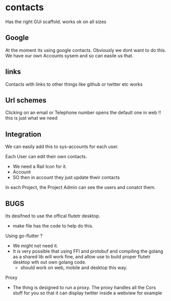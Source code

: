 # contacts


Has the right GUi scaffold. works ok on all sizes

## Google

At the moment its using google contacts. Obviously we dont want to do this.
We have our own Accounts sysem and so can easile us that.

## links

Contacts with links to other things like github or twitter etc works

## Url schemes

Clicking on an email or Telephone number opens the default one in web !!
this is just what we need

## Integration

We can easily add this to sys-accounts for each user.

Each User can edit their own contacts.
- We need a Rail Icon for it.
- Account
- SO then in account they just update thwir contacts

In each Project, the Project Admin can see the users and conatct them.

## BUGS

Its desifned to use the offical flutetr desktop.
- make file has the code to help do this.

Using go-flutter ?
- We might not need it.
- It is very possible that using FFI and protobuf and compiling the golang as a shared lib will work fine, and allow use to build proper flutetr desktop wth out own golang code.
	- should work on web, mobile and desktop this way.

Proxy
- The thing is designed to run a proxy. The proxy handles all the Cors stuff for you so that it can display twitter inside a webview for example